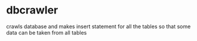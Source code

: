 # dbcrawler
crawls database and makes insert statement for all the tables so that some data can be taken from all tables
